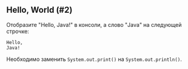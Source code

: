 Hello, World (#2)
-
Отобразите "Hello, Java!" в консоли, а слово "Java" на следующей строчке:

```text
Hello,
Java!
```

Необходимо заменить `System.out.print()` на `System.out.println()`.